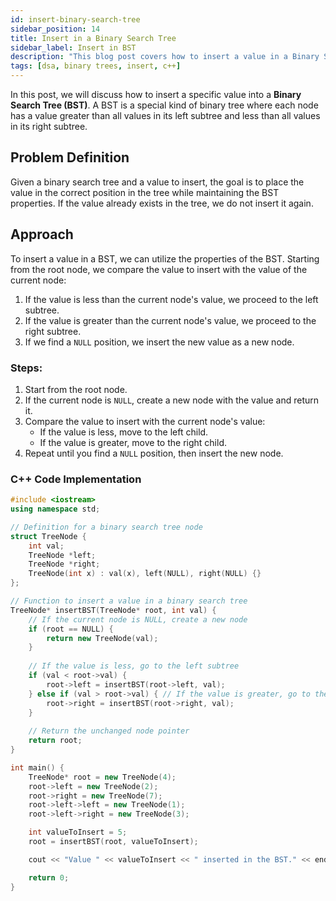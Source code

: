 ```yaml
---
id: insert-binary-search-tree
sidebar_position: 14
title: Insert in a Binary Search Tree
sidebar_label: Insert in BST
description: "This blog post covers how to insert a value in a Binary Search Tree (BST) in C++, along with explanations and code examples."
tags: [dsa, binary trees, insert, c++]
---
```


In this post, we will discuss how to insert a specific value into a **Binary Search Tree (BST)**. A BST is a special kind of binary tree where each node has a value greater than all values in its left subtree and less than all values in its right subtree.

## Problem Definition
Given a binary search tree and a value to insert, the goal is to place the value in the correct position in the tree while maintaining the BST properties. If the value already exists in the tree, we do not insert it again.

## Approach
To insert a value in a BST, we can utilize the properties of the BST. Starting from the root node, we compare the value to insert with the value of the current node:

1. If the value is less than the current node's value, we proceed to the left subtree.
2. If the value is greater than the current node's value, we proceed to the right subtree.
3. If we find a `NULL` position, we insert the new value as a new node.

### Steps:
1. Start from the root node.
2. If the current node is `NULL`, create a new node with the value and return it.
3. Compare the value to insert with the current node's value:
   - If the value is less, move to the left child.
   - If the value is greater, move to the right child.
4. Repeat until you find a `NULL` position, then insert the new node.

### C++ Code Implementation

```cpp
#include <iostream>
using namespace std;

// Definition for a binary search tree node
struct TreeNode {
    int val;
    TreeNode *left;
    TreeNode *right;
    TreeNode(int x) : val(x), left(NULL), right(NULL) {}
};

// Function to insert a value in a binary search tree
TreeNode* insertBST(TreeNode* root, int val) {
    // If the current node is NULL, create a new node
    if (root == NULL) {
        return new TreeNode(val);
    }
    
    // If the value is less, go to the left subtree
    if (val < root->val) {
        root->left = insertBST(root->left, val);
    } else if (val > root->val) { // If the value is greater, go to the right subtree
        root->right = insertBST(root->right, val);
    }
    
    // Return the unchanged node pointer
    return root;
}

int main() {
    TreeNode* root = new TreeNode(4);
    root->left = new TreeNode(2);
    root->right = new TreeNode(7);
    root->left->left = new TreeNode(1);
    root->left->right = new TreeNode(3);

    int valueToInsert = 5;
    root = insertBST(root, valueToInsert);

    cout << "Value " << valueToInsert << " inserted in the BST." << endl;

    return 0;
}
```